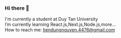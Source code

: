 ### Hi there 👋
I'm currently a student at Duy Tan University<br>
I’m currently learning React.js,Next.js,Node.js,more...<br>
How to reach me: tiendungnguyen.4476@gmail.com
<!--
**mossi4476/mossi4476** is a ✨ _special_ ✨ repository because its `README.md` (this file) appears on your GitHub profile.

Here are some ideas to get you started:

- 🔭 I'm currently a student at Duy Tan University
- 🌱 I’m currently learning React.js,Next.js,Node.js,more...
- 👯 I’m looking to collaborate on ...
- 🤔 I’m looking for help with ...
- 💬 Ask me about ...
- 📫 How to reach me: tiendungnguyen.4476@gmail.com
- 😄 Pronouns: ...
- ⚡ Fun fact: ...
-->
